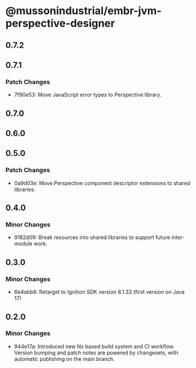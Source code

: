 # @mussonindustrial/embr-jvm-perspective-designer

## 0.7.2

## 0.7.1

### Patch Changes

- 7f90e53: Move JavaScript error types to Perspective library.

## 0.7.0

## 0.6.0

## 0.5.0

### Patch Changes

- 0a9d03e: Move Perspective component descriptor extensions to shared libraries.

## 0.4.0

### Minor Changes

- 9182d09: Break resources into shared libraries to support future inter-module work.

## 0.3.0

### Minor Changes

- 6e4abb8: Retarget to Ignition SDK version 8.1.33 (first version on Java 17)

## 0.2.0

### Minor Changes

- 944e17a: Introduced new Nx based build system and CI workflow. Version bumping and patch notes are powered by changesets, with automatic publishing on the main branch.

